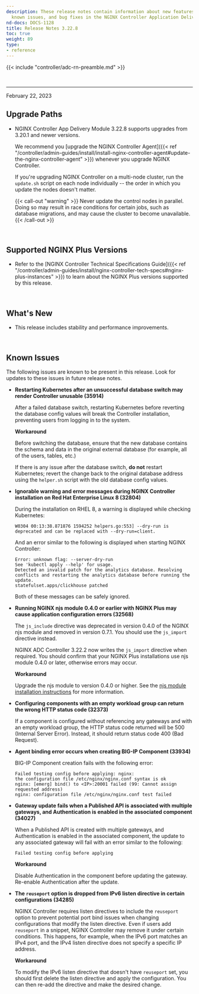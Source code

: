 ```yaml
---
description: These release notes contain information about new features, improvements,
  known issues, and bug fixes in the NGINX Controller Application Delivery Module.
nd-docs: DOCS-1128
title: Release Notes 3.22.8
toc: true
weight: 89
type:
- reference
---
```


{{< include "controller/adc-rn-preamble.md" >}}

&nbsp;

---

February 22, 2023

## Upgrade Paths

- NGINX Controller App Delivery Module 3.22.8 supports upgrades from 3.20.1 and newer versions.

  We recommend you [upgrade the NGINX Controller Agent]({{< ref "/controller/admin-guides/install/install-nginx-controller-agent#update-the-nginx-controller-agent" >}}) whenever you upgrade NGINX Controller.

  If you're upgrading NGINX Controller on a multi-node cluster, run the `update.sh` script on each node individually -- the order in which you update the nodes doesn't matter.

  {{< call-out "warning" >}} Never update the control nodes in parallel. Doing so may result in race conditions for certain jobs, such as database migrations, and may cause the cluster to become unavailable.{{< /call-out >}}

<br>

## Supported NGINX Plus Versions

- Refer to the [NGINX Controller Technical Specifications Guide]({{< ref "/controller/admin-guides/install/nginx-controller-tech-specs#nginx-plus-instances" >}}) to learn about the NGINX Plus versions supported by this release.

<br>

## What's New

- This release includes stability and performance improvements.

<br>

## Known Issues

The following issues are known to be present in this release. Look for updates to these issues in future release notes.

- **Restarting Kubernetes after an unsuccessful database switch may render Controller unusable (35914)**

  After a failed database switch, restarting Kubernetes before reverting the database config values will break the Controller installation, preventing users from logging in to the system.

  **Workaround**

  Before switching the database, ensure that the new database contains the schema and data in the original external database (for example, all of the users, tables, etc.)

  If there is any issue after the database switch, **do not** restart Kubernetes; revert the change back to the original database address using the `helper.sh` script with the old database config values.

- **Ignorable warning and error messages during NGINX Controller installation on Red Hat Enterprise Linux 8 (32804)**

  During the installation on RHEL 8, a warning is displayed while checking Kubernetes:

  ```text
  W0304 00:13:38.871876 1594252 helpers.go:553] --dry-run is deprecated and can be replaced with --dry-run=client.
  ```

  And an error similar to the following is displayed when starting NGINX Controller:

  ```text
  Error: unknown flag: --server-dry-run
  See 'kubectl apply --help' for usage.
  Detected an invalid patch for the analytics database. Resolving conflicts and restarting the analytics database before running the update.
  statefulset.apps/clickhouse patched
  ```

  Both of these messages can be safely ignored.

- **Running NGINX njs module 0.4.0 or earlier with NGINX Plus may cause application configuration errors (32568)**

  The `js_include` directive was deprecated in version 0.4.0 of the NGINX njs module and removed in version 0.7.1. You should use the `js_import` directive instead.

  NGINX ADC Controller 3.22.2 now writes the `js_import` directive when required. You should confirm that your NGINX Plus installations use njs module 0.4.0 or later, otherwise errors may occur.

  **Workaround**

  Upgrade the njs module to version 0.4.0 or higher. See the [njs module installation instructions](https://nginx.org/en/docs/njs/install.html) for more information.

- **Configuring components with an empty workload group can return the wrong HTTP status code (32373)**

  If a component is configured without referencing any gateways and with an empty workload group, the HTTP status code returned will be 500 (Internal Server Error).  Instead, it should return status code 400 (Bad Request).

- **Agent binding error occurs when creating BIG-IP Component (33934)**

  BIG-IP Component creation fails with the following error:

  ``` text
  Failed testing config before applying: nginx:
  the configuration file /etc/nginx/nginx.conf syntax is ok
  nginx: [emerg] bind() to <IP>:20001 failed (99: Cannot assign requested address)
  nginx: configuration file /etc/nginx/nginx.conf test failed
  ```

- **Gateway update fails when a Published API is associated with multiple gateways, and Authentication is enabled in the associated component (34027)**

  When a Published API is created with multiple gateways, and Authentication is enabled in the associated component, the update to any associated gateway will fail with an error similar to the following:

  ```text
  Failed testing config before applying
  ```

  **Workaround**

  Disable Authentication in the component before updating the gateway. Re-enable Authentication after the update.

- **The `reuseport` option is dropped from IPv6 listen directive in certain configurations (34285)**

  NGINX Controller requires listen directives to include the `reuseport` option to prevent potential port bind issues when changing configurations that modify the listen directive. Even if users add `reuseport` in a snippet, NGINX Controller may remove it under certain conditions. This happens, for example, when the IPv6 port matches an IPv4 port, and the IPv4 listen directive does not specify a specific IP address.

  **Workaround**

  To modify the IPv6 listen directive that doesn't have `reuseport` set, you should first delete the listen directive and apply the configuration. You can then re-add the directive and make the desired change.
